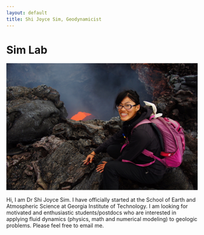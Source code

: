 ```yaml
---
layout: default
title: Shi Joyce Sim, Geodynamicist
---
```

# Sim Lab
[//]: # (你好， 我是沈詩！)
![](/image/Profile3.JPG "Kamchatka 2013.")

Hi, I am Dr Shi Joyce Sim. I have officially started at the School of Earth and Atmospheric Science at Georgia Institute of Technology. I am looking for motivated and enthusiastic students/postdocs who are interested in applying fluid dynamics (physics, math and numerical modeling) to geologic problems. Please feel free to email me.

